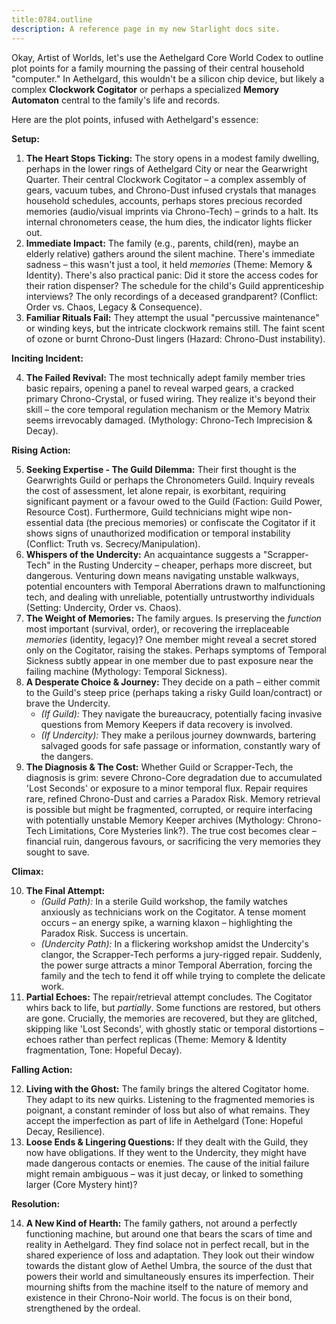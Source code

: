 ```yaml
---
title:0784.outline
description: A reference page in my new Starlight docs site.
---
```

Okay, Artist of Worlds, let's use the Aethelgard Core World Codex to outline plot points for a family mourning the passing of their central household "computer." In Aethelgard, this wouldn't be a silicon chip device, but likely a complex **Clockwork Cogitator** or perhaps a specialized **Memory Automaton** central to the family's life and records.

Here are the plot points, infused with Aethelgard's essence:

**Setup:**

1.  **The Heart Stops Ticking:** The story opens in a modest family dwelling, perhaps in the lower rings of Aethelgard City or near the Gearwright Quarter. Their central Clockwork Cogitator – a complex assembly of gears, vacuum tubes, and Chrono-Dust infused crystals that manages household schedules, accounts, perhaps stores precious recorded memories (audio/visual imprints via Chrono-Tech) – grinds to a halt. Its internal chronometers cease, the hum dies, the indicator lights flicker out.
2.  **Immediate Impact:** The family (e.g., parents, child(ren), maybe an elderly relative) gathers around the silent machine. There's immediate sadness – this wasn't just a tool, it held *memories* (Theme: Memory & Identity). There's also practical panic: Did it store the access codes for their ration dispenser? The schedule for the child's Guild apprenticeship interviews? The only recordings of a deceased grandparent? (Conflict: Order vs. Chaos, Legacy & Consequence).
3.  **Familiar Rituals Fail:** They attempt the usual "percussive maintenance" or winding keys, but the intricate clockwork remains still. The faint scent of ozone or burnt Chrono-Dust lingers (Hazard: Chrono-Dust instability).

**Inciting Incident:**

4.  **The Failed Revival:** The most technically adept family member tries basic repairs, opening a panel to reveal warped gears, a cracked primary Chrono-Crystal, or fused wiring. They realize it's beyond their skill – the core temporal regulation mechanism or the Memory Matrix seems irrevocably damaged. (Mythology: Chrono-Tech Imprecision & Decay).

**Rising Action:**

5.  **Seeking Expertise - The Guild Dilemma:** Their first thought is the Gearwrights Guild or perhaps the Chronometers Guild. Inquiry reveals the cost of assessment, let alone repair, is exorbitant, requiring significant payment or a favour owed to the Guild (Faction: Guild Power, Resource Cost). Furthermore, Guild technicians might wipe non-essential data (the precious memories) or confiscate the Cogitator if it shows signs of unauthorized modification or temporal instability (Conflict: Truth vs. Secrecy/Manipulation).
6.  **Whispers of the Undercity:** An acquaintance suggests a "Scrapper-Tech" in the Rusting Undercity – cheaper, perhaps more discreet, but dangerous. Venturing down means navigating unstable walkways, potential encounters with Temporal Aberrations drawn to malfunctioning tech, and dealing with unreliable, potentially untrustworthy individuals (Setting: Undercity, Order vs. Chaos).
7.  **The Weight of Memories:** The family argues. Is preserving the *function* most important (survival, order), or recovering the irreplaceable *memories* (identity, legacy)? One member might reveal a secret stored only on the Cogitator, raising the stakes. Perhaps symptoms of Temporal Sickness subtly appear in one member due to past exposure near the failing machine (Mythology: Temporal Sickness).
8.  **A Desperate Choice & Journey:** They decide on a path – either commit to the Guild's steep price (perhaps taking a risky Guild loan/contract) or brave the Undercity.
    *   *(If Guild):* They navigate the bureaucracy, potentially facing invasive questions from Memory Keepers if data recovery is involved.
    *   *(If Undercity):* They make a perilous journey downwards, bartering salvaged goods for safe passage or information, constantly wary of the dangers.
9.  **The Diagnosis & The Cost:** Whether Guild or Scrapper-Tech, the diagnosis is grim: severe Chrono-Core degradation due to accumulated 'Lost Seconds' or exposure to a minor temporal flux. Repair requires rare, refined Chrono-Dust and carries a Paradox Risk. Memory retrieval is possible but might be fragmented, corrupted, or require interfacing with potentially unstable Memory Keeper archives (Mythology: Chrono-Tech Limitations, Core Mysteries link?). The true cost becomes clear – financial ruin, dangerous favours, or sacrificing the very memories they sought to save.

**Climax:**

10. **The Final Attempt:**
    *   *(Guild Path):* In a sterile Guild workshop, the family watches anxiously as technicians work on the Cogitator. A tense moment occurs – an energy spike, a warning klaxon – highlighting the Paradox Risk. Success is uncertain.
    *   *(Undercity Path):* In a flickering workshop amidst the Undercity's clangor, the Scrapper-Tech performs a jury-rigged repair. Suddenly, the power surge attracts a minor Temporal Aberration, forcing the family and the tech to fend it off while trying to complete the delicate work.
11. **Partial Echoes:** The repair/retrieval attempt concludes. The Cogitator whirs back to life, but *partially*. Some functions are restored, but others are gone. Crucially, the memories are recovered, but they are glitched, skipping like 'Lost Seconds', with ghostly static or temporal distortions – echoes rather than perfect replicas (Theme: Memory & Identity fragmentation, Tone: Hopeful Decay).

**Falling Action:**

12. **Living with the Ghost:** The family brings the altered Cogitator home. They adapt to its new quirks. Listening to the fragmented memories is poignant, a constant reminder of loss but also of what remains. They accept the imperfection as part of life in Aethelgard (Tone: Hopeful Decay, Resilience).
13. **Loose Ends & Lingering Questions:** If they dealt with the Guild, they now have obligations. If they went to the Undercity, they might have made dangerous contacts or enemies. The cause of the initial failure might remain ambiguous – was it just decay, or linked to something larger (Core Mystery hint)?

**Resolution:**

14. **A New Kind of Hearth:** The family gathers, not around a perfectly functioning machine, but around one that bears the scars of time and reality in Aethelgard. They find solace not in perfect recall, but in the shared experience of loss and adaptation. They look out their window towards the distant glow of Aethel Umbra, the source of the dust that powers their world and simultaneously ensures its imperfection. Their mourning shifts from the machine itself to the nature of memory and existence in their Chrono-Noir world. The focus is on their bond, strengthened by the ordeal.